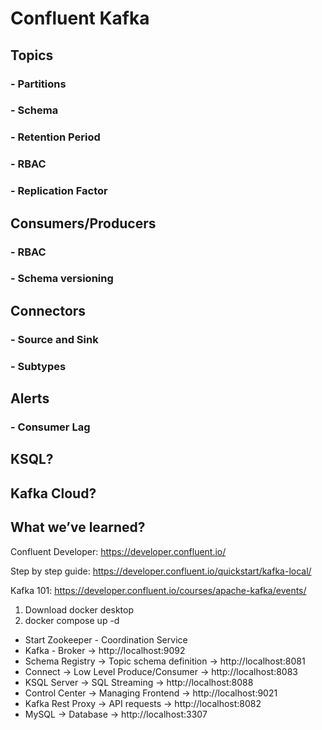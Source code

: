 # Confluent Kafka

## Topics
  ### - Partitions
  ### - Schema
  ### - Retention Period
  ### - RBAC
  ### - Replication Factor

## Consumers/Producers
  ### - RBAC
  ### - Schema versioning

## Connectors
  ### - Source and Sink
  ### - Subtypes

## Alerts
  ### - Consumer Lag	

## KSQL?

## Kafka Cloud?

## What we’ve learned?

Confluent Developer:
https://developer.confluent.io/

Step by step guide:
https://developer.confluent.io/quickstart/kafka-local/

Kafka 101:
https://developer.confluent.io/courses/apache-kafka/events/ 

1. Download docker desktop
2. docker compose up -d
-  Start Zookeeper - Coordination Service
-  Kafka - Broker -> http://localhost:9092 
-  Schema Registry -> Topic schema definition -> http://localhost:8081 
-  Connect -> Low Level Produce/Consumer -> http://localhost:8083 
-  KSQL Server -> SQL Streaming -> http://localhost:8088 
-  Control Center -> Managing Frontend -> http://localhost:9021
-  Kafka Rest Proxy -> API requests -> http://localhost:8082 
-  MySQL -> Database -> http://localhost:3307 
